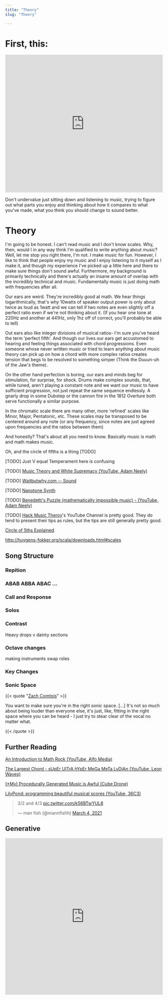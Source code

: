 ```yaml
---
title: "Theory"
slug: "Theory"

---
```


# First, this:

<iframe width="100%" height="440" src="https://www.youtube.com/embed/rgaTLrZGlk0" frameborder="0" allow="accelerometer; autoplay; clipboard-write; encrypted-media; gyroscope; picture-in-picture" allowfullscreen></iframe>

Don't undervalue just sitting down and listening to music, trying to figure out what parts you enjoy and thinking about how it compares to what you've made, what you think you should change to sound better.

# Theory

I'm going to be honest. I can't read music and I don't know scales. Why, then, would I in any way think I'm qualified to write anything about music? Well, let me stop you right there, I'm not. I make music for fun. However, I like to think that people enjoy my music and I enjoy listening to it myself as I make it, and though my experience I've picked up a little here and there to make sure things don't sound awful. Furthermore, my background is primarily technically and there's actually an insane amount of overlap with the incredibly technical and music. Fundamentally music is just doing math with frequencies after all.

Our ears are weird. They're incredibly good at math. We hear things logarithmically, that's why 10watts of speaker output power is only about twice as loud as 1watt and we can tell if two notes are even slightly off a perfect ratio even if we're not thinking about it. (If you hear one tone at 220Hz and another at 441Hz, only 1hz off of correct, you'll probably be able to tell)

Out ears also like integer divisions of musical ratios- I'm sure you've heard the term 'perfect fifth'. And though our lives our ears get accustomed to hearing and feeling things associated with chord progressions. Even someone whose never written music or tried to learn anything about music theory can pick up on how a chord with more complex ratios creates tension that begs to be resolved to something simper (Think the Duuun-uh of the Jaw's theme).

On the other hand perfection is boring, our ears and minds beg for stimulation, for surprise, for shock. Drums make complex sounds, that, while tuned, aren't playing a constant note and we want our music to have sufficient progression, not just repeat the same sequence endlessly. A gnarly drop in some Dubstep or the cannon fire in the 1812 Overture both serve functionally a similar purpose.

In the chromatic scale there are many other, more 'refined' scales like Minor, Major, Pentatonic, etc. These scales may be transposed to be centered around any note (or any frequency, since notes are just agreed upon frequencies and the ratios between them)

And honestly? That's about all you need to know. Basically music is math and math makes music.

Oh, and the circle of fifths is a thing [TODO]

[TODO] Just V equal Temperament here is confusing

[TODO] [Music Theory and White Supremacy (YouTube, Adam Neely)](https://www.youtube.com/watch?v=Kr3quGh7pJA)

[TODO] [Waitbutwhy.com -- Sound](https://waitbutwhy.com/2016/03/sound.html)

[TODO] [Nanotone Synth](https://dylancassidy.itch.io/nanotone-synth)

[TODO] [Benedetti's Puzzle (mathematically impossible music) - (YouTube, Adam Neely)](https://youtu.be/TYhPAbsIqA8)

[TODO] [Hack Music Theroy](https://www.youtube.com/c/RevolutionHarmony/videos)'s YouTube Channel is pretty good. They do tend to present their tips as rules, but the tips are still generally pretty good.

[Circle of 5ths Explained](https://ledgernote.com/columns/music-theory/circle-of-fifths-explained/)

http://huygens-fokker.org/scala/downloads.html#scales

## Song Structure

### Repition

### ABAB ABBA ABAC ...

### Call and Response

### Solos

### Contrast

Heavy drops v dainty sections

### Octave changes

making instruments swap roles

### Key Changes

### Sonic Space

{{< quote "[Zach Comtois](https://www.youtube.com/watch?v=OswXhyPgGN4)" >}}

You want to make sure you're in the right sonic space. [...] It's not so much about being louder than everyone else, it's just, like, fitting in the right space where you can be heard - I just try to stear clear of the vocal no matter what.

{{< /quote >}}

## Further Reading

[An Introduction to Math Rock (YouTube, Alfo Media)](https://youtu.be/MF4Fs1lgYc8)

[The Largest Chord - sUpEr UlTrA hYpEr MeGa MeTa LyDiAn (YouTube, Leon Waves)](https://www.youtube.com/watch?v=HeTygKpi6pI)

[(*My) Procedurally Generated Music is Awful (Cube Drone)](https://devlog.groovelet.com/p/procedurally-generated-music-is-awful)

[LilyPond: programming beautiful musical scores (YouTube, 36C3)](https://www.youtube.com/watch?v=ryiXvCX3I64)



<blockquote class="twitter-tweet"><p lang="und" dir="ltr">3/2 and 4/3 <a href="https://t.co/k56BTwYUL8">pic.twitter.com/k56BTwYUL8</a></p>&mdash; man fish (@mannfishh) <a href="https://twitter.com/mannfishh/status/1367589684021366785?ref_src=twsrc%5Etfw">March 4, 2021</a></blockquote> <script async src="https://platform.twitter.com/widgets.js" charset="utf-8"></script>

## Generative

<iframe width="100%" height="500" src="https://www.youtube.com/embed/BaqYfuLMJNU?list=WL" title="YouTube video player" frameborder="0" allow="accelerometer; autoplay; clipboard-write; encrypted-media; gyroscope; picture-in-picture" allowfullscreen></iframe>